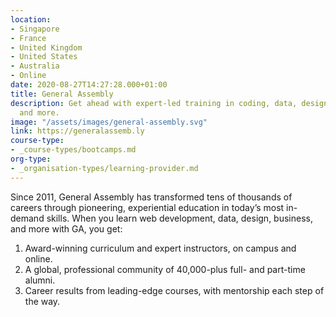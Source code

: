 ```yaml
---
location:
- Singapore
- France
- United Kingdom
- United States
- Australia
- Online
date: 2020-08-27T14:27:28.000+01:00
title: General Assembly
description: Get ahead with expert-led training in coding, data, design, digital marketing,
  and more.
image: "/assets/images/general-assembly.svg"
link: https://generalassemb.ly
course-type:
- _course-types/bootcamps.md
org-type: 
- _organisation-types/learning-provider.md
---
```

Since 2011, General Assembly has transformed tens of thousands of careers through pioneering, experiential education in today’s most in-demand skills. When you learn web development, data, design, business, and more with GA, you get:

1. Award-winning curriculum and expert instructors, on campus and online.
2. A global, professional community of 40,000-plus full- and part-time alumni.
3. Career results from leading-edge courses, with mentorship each step of the way.